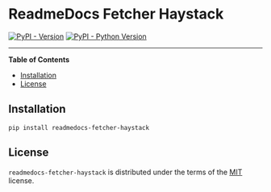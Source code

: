 # ReadmeDocs Fetcher Haystack

[![PyPI - Version](https://img.shields.io/pypi/v/readmedocs-fetcher-haystack.svg)](https://pypi.org/project/readmedocs-fetcher-haystack)
[![PyPI - Python Version](https://img.shields.io/pypi/pyversions/readmedocs-fetcher-haystack.svg)](https://pypi.org/project/readmedocs-fetcher-haystack)

-----

**Table of Contents**

- [Installation](#installation)
- [License](#license)

## Installation

```console
pip install readmedocs-fetcher-haystack
```

## License

`readmedocs-fetcher-haystack` is distributed under the terms of the [MIT](https://spdx.org/licenses/MIT.html) license.
